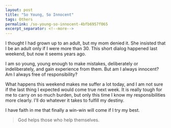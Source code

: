 ```yaml
---
layout: post
title: "So Young, So Innocent"
tags: Others
permalink: /so-young-so-innocent-4bfb6957f065
excerpt_separator: <!--more-->
---
```

I thought I had grown up to an adult, but my mom denied it. She insisted that I be an adult only if I were more than 30. This short dialog happened last weekend, but now it seems years ago.

I am so young, young enough to make mistakes, deliberately or indeliberately, and gain experience from them. But am I always innocent? Am I always free of responsibility?

What happens this weekend makes me suffer a lot today, and I am not sure if the last thing I expected would come true next week. It is really tough for me to carry on so much burden, but only this time I know my responsibilities more clearly. I'll do whatever it takes to fulfill my destiny.

I have faith in me that finally a win-win will come if I try my best.

> God helps those who help themselves.
<!--more-->